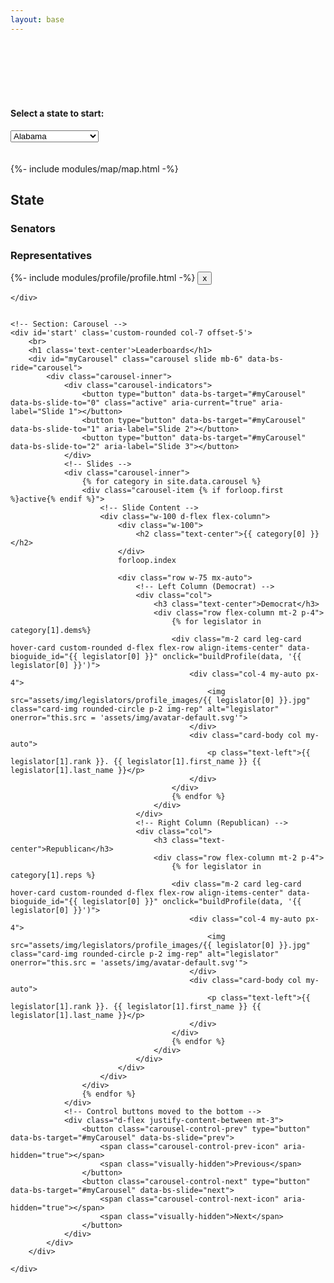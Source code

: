 ```yaml
---
layout: base
---
```

<div class="container m-0" id="main">
    <div class="row px-2 col-12" id="main-row">
        <!-- Section 1: State Selector -->
        <div class="col-5 custom-vfill-box h-100" id='section1-box'>
            <br>
            <br>
            <br>
            <div class="text-white custom-vfill h-100 custom-rounded" id="section1">
                <div class="custom-rounded" id="section1sub">
                    <!-- SEARCH BY NAME OR ZIP -->
                    <!-- <div class="row">
                        <div class="col-6">
                            <div><h3 class = 'text-center text-dark'>Search by Zip Code</h3></div>
                            <div class="form-group">
                            <label for="phoneNumber">Phone Number:</label>
                            <input type="s1-zip" class="form-control bg-light border-0 rounded shadow-sm w-50 mx-auto text-center" id="zipCode" placeholder="zip code">
                            </div>
                        </div>
                        <div class="col-6">
                            <div><h3 class = 'text-center text-dark'>Search by Name</h3></div>
                            <div class="form-group">
                            <label for="phoneNumber">Phone Number:</label>
                            <input type="s1-name" class="form-control bg-light border-0 rounded shadow-sm w-50 mx-auto text-center" id="zipCode" placeholder="Enter name">
                            </div>
                        </div>
                    </div> -->
                    <!-- SEARCH BY JUST NAME -->
                    <!-- <div class="row"> -->
                    <!-- <div><h3 class = 'text-center text-dark'>Search by Name</h3></div> -->
                    <!-- <div class="form-group"> -->
                    <!-- <input type="s1-name" class="form-control bg-light border-0 rounded shadow-sm w-50 mx-auto text-center" id="zipCode" placeholder="Enter name"> -->
                    <!-- </div> -->
                    <!-- </div> -->
                    <br>
                    <br>
                    <!-- <div><h3 class = 'text-center text-dark'>OR</h3></div> -->
                    <!-- Row: State Select -->
                    <div class="">
                        <div class="col">
                            <div>
                                <h4 class='text-dark'>Select a state to start:</h4>
                            </div>
                            <div class="mx-auto w-50">
                                <select class="form-select form-select-lg fs-3 text-center" id="stateSelect"><option value="AL">Alabama</option><option value="AK">Alaska</option><option value="AZ">Arizona</option><option value="AR">Arkansas</option><option value="CA">California</option><option value="CO">Colorado</option><option value="CT">Connecticut</option><option value="DE">Delaware</option><option value="DC">District Of Columbia</option><option value="FL">Florida</option><option value="GA">Georgia</option><option value="HI">Hawaii</option><option value="ID">Idaho</option><option value="IL">Illinois</option><option value="IN">Indiana</option><option value="IA">Iowa</option><option value="KS">Kansas</option><option value="KY">Kentucky</option><option value="LA">Louisiana</option><option value="ME">Maine</option><option value="MD">Maryland</option><option value="MA">Massachusetts</option><option value="MI">Michigan</option><option value="MN">Minnesota</option><option value="MS">Mississippi</option><option value="MO">Missouri</option><option value="MT">Montana</option><option value="NE">Nebraska</option><option value="NV">Nevada</option><option value="NH">New Hampshire</option><option value="NJ">New Jersey</option><option value="NM">New Mexico</option><option value="NY">New York</option><option value="NC">North Carolina</option><option value="ND">North Dakota</option><option value="OH">Ohio</option><option value="OK">Oklahoma</option><option value="OR">Oregon</option><option value="PA">Pennsylvania</option><option value="RI">Rhode Island</option><option value="SC">South Carolina</option><option value="SD">South Dakota</option><option value="TN">Tennessee</option><option value="TX">Texas</option><option value="UT">Utah</option><option value="VT">Vermont</option><option value="VA">Virginia</option><option value="WA">Washington</option><option value="WV">West Virginia</option><option value="WI">Wisconsin</option><option value="WY">Wyoming</option></select>
                            </div>
                        </div>
                        <br>
                        <br>
                        <!-- Row: Map -->
                        <div class="h-100 w-100 mx-auto" id="mapparent">
                            {%- include modules/map/map.html -%}
                        </div>
                    </div>
                </div>
            </div>
        </div>
        <!-- Section 2: Politician Selector -->
        <!-- <div class="col-md-4 custom-vfill-box d-none" id="section2-box"> -->
        <div class="col-md-4 custom-vfill-box animate__animated animate__slideInUp" id="section2-box">
            <!-- <div class="p-4 custom-vfill custom-rounded d-none" id="section2"> -->
            <div class="p-4 custom-vfill custom-rounded animate__animated animate__slideInUp d-none" id="section2">
                <div class="text-center">
                    <h2 id='s2-statetitle' class=''>State</h2>
                </div>
                <!-- Senators Section -->
                <div class="row" id='section2-sen-row'>
                    <div class="col sen-card-box-title">
                        <h3>Senators</h3>
                    </div>
                    <div class="row sen-card-box mb-4" id="sen-card-box">
                        <!-- senator cards go here -->
                    </div>
                </div>
                <!-- Representatives Section -->
                <div class="col">
                    <h3>Representatives</h3>
                </div>
                <div class="container mt-2" id='section2-rep-row'>
                    <div class='row flex-column mt-2 ' id='representatives-list'>
                        <!-- representative cards go here -->
                    </div>
                </div>
            </div>
        </div>
        <!-- Section 3: Politician Content Page -->
        <div class="col-md-8 custom-vfill-box d-none" id='section3-box'>
            <div class="custom-vfill custom-rounded" id="section3">
                <div class='row h-100'>
                    {%- include modules/profile/profile.html -%}
                    <button class="close-button m-2" id="closeSection3">x</button>
                </div>
            </div>
        </div>

    </div>


    <!-- Section: Carousel -->
    <div id='start' class='custom-rounded col-7 offset-5'>
        <br>
        <h1 class='text-center'>Leaderboards</h1>
        <div id="myCarousel" class="carousel slide mb-6" data-bs-ride="carousel">
            <div class="carousel-inner">
                <div class="carousel-indicators">
                    <button type="button" data-bs-target="#myCarousel" data-bs-slide-to="0" class="active" aria-current="true" aria-label="Slide 1"></button>
                    <button type="button" data-bs-target="#myCarousel" data-bs-slide-to="1" aria-label="Slide 2"></button>
                    <button type="button" data-bs-target="#myCarousel" data-bs-slide-to="2" aria-label="Slide 3"></button>
                </div>
                <!-- Slides -->
                <div class="carousel-inner">
                    {% for category in site.data.carousel %}
                    <div class="carousel-item {% if forloop.first %}active{% endif %}">
                        <!-- Slide Content -->
                        <div class="w-100 d-flex flex-column">
                            <div class="w-100">
                                <h2 class="text-center">{{ category[0] }}</h2>
                            </div>
                            forloop.index

                            <div class="row w-75 mx-auto">
                                <!-- Left Column (Democrat) -->
                                <div class="col">
                                    <h3 class="text-center">Democrat</h3>
                                    <div class="row flex-column mt-2 p-4">
                                        {% for legislator in category[1].dems%}
                                        <div class="m-2 card leg-card hover-card custom-rounded d-flex flex-row align-items-center" data-bioguide_id="{{ legislator[0] }}" onclick="buildProfile(data, '{{ legislator[0] }}')">
                                            <div class="col-4 my-auto px-4">
                                                <img src="assets/img/legislators/profile_images/{{ legislator[0] }}.jpg" class="card-img rounded-circle p-2 img-rep" alt="legislator" onerror="this.src = 'assets/img/avatar-default.svg'">
                                            </div>
                                            <div class="card-body col my-auto">
                                                <p class="text-left">{{ legislator[1].rank }}. {{ legislator[1].first_name }} {{ legislator[1].last_name }}</p>
                                            </div>
                                        </div>
                                        {% endfor %}
                                    </div>
                                </div>
                                <!-- Right Column (Republican) -->
                                <div class="col">
                                    <h3 class="text-center">Republican</h3>
                                    <div class="row flex-column mt-2 p-4">
                                        {% for legislator in category[1].reps %}
                                        <div class="m-2 card leg-card hover-card custom-rounded d-flex flex-row align-items-center" data-bioguide_id="{{ legislator[0] }}" onclick="buildProfile(data, '{{ legislator[0] }}')">
                                            <div class="col-4 my-auto px-4">
                                                <img src="assets/img/legislators/profile_images/{{ legislator[0] }}.jpg" class="card-img rounded-circle p-2 img-rep" alt="legislator" onerror="this.src = 'assets/img/avatar-default.svg'">
                                            </div>
                                            <div class="card-body col my-auto">
                                                <p class="text-left">{{ legislator[1].rank }}. {{ legislator[1].first_name }} {{ legislator[1].last_name }}</p>
                                            </div>
                                        </div>
                                        {% endfor %}
                                    </div>
                                </div>
                            </div>
                        </div>
                    </div>
                    {% endfor %}
                </div>
                <!-- Control buttons moved to the bottom -->
                <div class="d-flex justify-content-between mt-3">
                    <button class="carousel-control-prev" type="button" data-bs-target="#myCarousel" data-bs-slide="prev">
                        <span class="carousel-control-prev-icon" aria-hidden="true"></span>
                        <span class="visually-hidden">Previous</span>
                    </button>
                    <button class="carousel-control-next" type="button" data-bs-target="#myCarousel" data-bs-slide="next">
                        <span class="carousel-control-next-icon" aria-hidden="true"></span>
                        <span class="visually-hidden">Next</span>
                    </button>
                </div>
            </div>
        </div>

    </div>

</div>


<!-- <div id='start' class=''>
    <p class='m-5 display-1 animate__animated animate__fadeIn'>Tracking the tenor of elite discourse in the US.</p>
</div> -->

